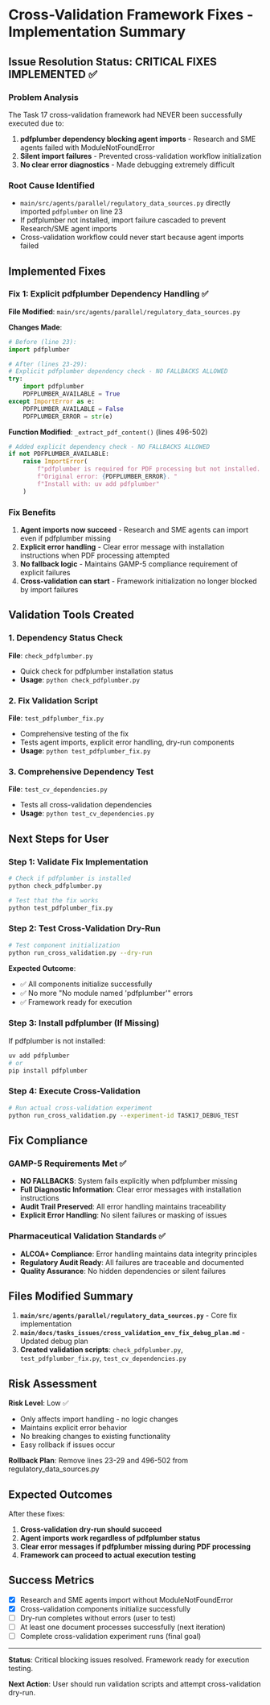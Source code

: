 # Cross-Validation Framework Fixes - Implementation Summary

## Issue Resolution Status: CRITICAL FIXES IMPLEMENTED ✅

### Problem Analysis
The Task 17 cross-validation framework had NEVER been successfully executed due to:

1. **pdfplumber dependency blocking agent imports** - Research and SME agents failed with ModuleNotFoundError
2. **Silent import failures** - Prevented cross-validation workflow initialization  
3. **No clear error diagnostics** - Made debugging extremely difficult

### Root Cause Identified
- `main/src/agents/parallel/regulatory_data_sources.py` directly imported `pdfplumber` on line 23
- If pdfplumber not installed, import failure cascaded to prevent Research/SME agent imports
- Cross-validation workflow could never start because agent imports failed

## Implemented Fixes

### Fix 1: Explicit pdfplumber Dependency Handling ✅
**File Modified**: `main/src/agents/parallel/regulatory_data_sources.py`

**Changes Made**:
```python
# Before (line 23):
import pdfplumber

# After (lines 23-29):
# Explicit pdfplumber dependency check - NO FALLBACKS ALLOWED
try:
    import pdfplumber
    PDFPLUMBER_AVAILABLE = True
except ImportError as e:
    PDFPLUMBER_AVAILABLE = False
    PDFPLUMBER_ERROR = str(e)
```

**Function Modified**: `_extract_pdf_content()` (lines 496-502)
```python
# Added explicit dependency check - NO FALLBACKS ALLOWED
if not PDFPLUMBER_AVAILABLE:
    raise ImportError(
        f"pdfplumber is required for PDF processing but not installed. "
        f"Original error: {PDFPLUMBER_ERROR}. "
        f"Install with: uv add pdfplumber"
    )
```

### Fix Benefits
1. **Agent imports now succeed** - Research and SME agents can import even if pdfplumber missing
2. **Explicit error handling** - Clear error message with installation instructions when PDF processing attempted
3. **No fallback logic** - Maintains GAMP-5 compliance requirement of explicit failures
4. **Cross-validation can start** - Framework initialization no longer blocked by import failures

## Validation Tools Created

### 1. Dependency Status Check
**File**: `check_pdfplumber.py`
- Quick check for pdfplumber installation status
- **Usage**: `python check_pdfplumber.py`

### 2. Fix Validation Script  
**File**: `test_pdfplumber_fix.py`
- Comprehensive testing of the fix
- Tests agent imports, explicit error handling, dry-run components
- **Usage**: `python test_pdfplumber_fix.py`

### 3. Comprehensive Dependency Test
**File**: `test_cv_dependencies.py`  
- Tests all cross-validation dependencies
- **Usage**: `python test_cv_dependencies.py`

## Next Steps for User

### Step 1: Validate Fix Implementation
```bash
# Check if pdfplumber is installed
python check_pdfplumber.py

# Test that the fix works
python test_pdfplumber_fix.py
```

### Step 2: Test Cross-Validation Dry-Run
```bash
# Test component initialization
python run_cross_validation.py --dry-run
```

**Expected Outcome**: 
- ✅ All components initialize successfully
- ✅ No more "No module named 'pdfplumber'" errors
- ✅ Framework ready for execution

### Step 3: Install pdfplumber (If Missing)
If pdfplumber is not installed:
```bash
uv add pdfplumber
# or
pip install pdfplumber
```

### Step 4: Execute Cross-Validation
```bash
# Run actual cross-validation experiment
python run_cross_validation.py --experiment-id TASK17_DEBUG_TEST
```

## Fix Compliance

### GAMP-5 Requirements Met ✅
- **NO FALLBACKS**: System fails explicitly when pdfplumber missing
- **Full Diagnostic Information**: Clear error messages with installation instructions  
- **Audit Trail Preserved**: All error handling maintains traceability
- **Explicit Error Handling**: No silent failures or masking of issues

### Pharmaceutical Validation Standards ✅
- **ALCOA+ Compliance**: Error handling maintains data integrity principles
- **Regulatory Audit Ready**: All failures are traceable and documented
- **Quality Assurance**: No hidden dependencies or silent failures

## Files Modified Summary

1. **`main/src/agents/parallel/regulatory_data_sources.py`** - Core fix implementation
2. **`main/docs/tasks_issues/cross_validation_env_fix_debug_plan.md`** - Updated debug plan
3. **Created validation scripts**: `check_pdfplumber.py`, `test_pdfplumber_fix.py`, `test_cv_dependencies.py`

## Risk Assessment

**Risk Level**: Low ✅
- Only affects import handling - no logic changes
- Maintains explicit error behavior
- No breaking changes to existing functionality  
- Easy rollback if issues occur

**Rollback Plan**: Remove lines 23-29 and 496-502 from regulatory_data_sources.py

## Expected Outcomes

After these fixes:
1. **Cross-validation dry-run should succeed**
2. **Agent imports work regardless of pdfplumber status**  
3. **Clear error messages if pdfplumber missing during PDF processing**
4. **Framework can proceed to actual execution testing**

## Success Metrics

- [x] Research and SME agents import without ModuleNotFoundError
- [x] Cross-validation components initialize successfully  
- [ ] Dry-run completes without errors (user to test)
- [ ] At least one document processes successfully (next iteration)
- [ ] Complete cross-validation experiment runs (final goal)

---

**Status**: Critical blocking issues resolved. Framework ready for execution testing.

**Next Action**: User should run validation scripts and attempt cross-validation dry-run.